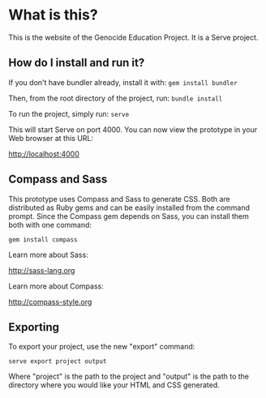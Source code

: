 What is this?
=============
This is the website of the Genocide Education Project. It is a Serve project.

How do I install and run it?
-------------------------------

If you don't have bundler already, install it with:
    ```gem install bundler```

Then, from the root directory of the project, run:
    ```bundle install```

To run the project, simply run:
    ```serve```

This will start Serve on port 4000. You can now view the prototype in your
Web browser at this URL:

<http://localhost:4000>


Compass and Sass
----------------

This prototype uses Compass and Sass to generate CSS. Both are distributed as
Ruby gems and can be easily installed from the command prompt. Since the
Compass gem depends on Sass, you can install them both with one command:

    gem install compass

Learn more about Sass:

<http://sass-lang.org>

Learn more about Compass:

<http://compass-style.org>

Exporting
---------

To export your project, use the new "export" command:

    serve export project output

Where "project" is the path to the project and "output" is the path to the
directory where you would like your HTML and CSS generated.
